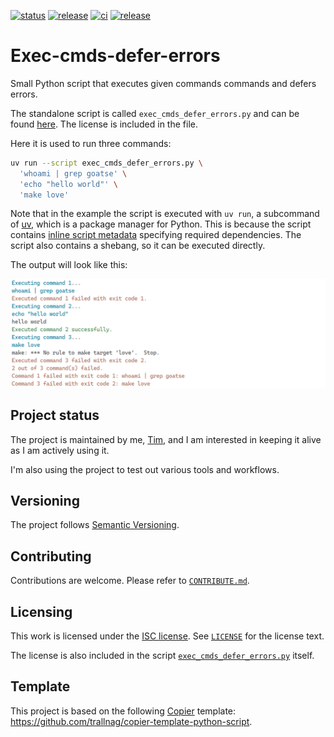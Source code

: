 [![status](https://img.shields.io/badge/status-active-brightgreen)](#project-status)
[![release](https://img.shields.io/github/v/release/trallnag/exec-cmds-defer-errors)](https://github.com/trallnag/exec-cmds-defer-errors/releases)
[![ci](https://img.shields.io/github/actions/workflow/status/trallnag/exec-cmds-defer-errors/ci.yaml?label=ci)](https://github.com/trallnag/exec-cmds-defer-errors/actions/workflows/ci.yaml)
[![release](https://img.shields.io/github/actions/workflow/status/trallnag/exec-cmds-defer-errors/release.yaml?label=release)](https://github.com/trallnag/exec-cmds-defer-errors/actions/workflows/release.yaml)

# Exec-cmds-defer-errors

Small Python script that executes given commands commands and defers errors.

The standalone script is called `exec_cmds_defer_errors.py` and can be found
[here](src/exec_cmds_defer_errors.py). The license is included in the file.

Here it is used to run three commands:

```sh
uv run --script exec_cmds_defer_errors.py \
  'whoami | grep goatse' \
  'echo "hello world"' \
  'make love'
```

Note that in the example the script is executed with `uv run`, a subcommand of
[uv](https://docs.astral.sh/), which is a package manager for Python. This is
because the script contains
[inline script metadata](https://packaging.python.org/en/latest/specifications/inline-script-metadata/#inline-script-metadata)
specifying required dependencies. The script also contains a shebang, so it can
be executed directly.

The output will look like this:

![screenshot.png](assets/screenshot.png)

## Project status

The project is maintained by me, [Tim](https://github.com/trallnag), and I am
interested in keeping it alive as I am actively using it.

I'm also using the project to test out various tools and workflows.

## Versioning

The project follows [Semantic Versioning](https://semver.org/).

## Contributing

Contributions are welcome. Please refer to [`CONTRIBUTE.md`](./CONTRIBUTE.md).

## Licensing

This work is licensed under the
[ISC license](https://en.wikipedia.org/wiki/ISC_license). See
[`LICENSE`](./LICENSE) for the license text.

The license is also included in the script
[`exec_cmds_defer_errors.py`](./src/exec_cmds_defer_errors/exec_cmds_defer_errors.py)
itself.

## Template

This project is based on the following
[Copier](https://copier.readthedocs.io/en/stable/) template:
<https://github.com/trallnag/copier-template-python-script>.
